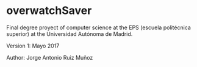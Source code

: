 # overwatchSaver

Final degree proyect of computer science at the EPS (escuela politécnica superior) at the Universidad Autónoma de Madrid.

Version 1: Mayo 2017

Author: Jorge Antonio Ruiz Muñoz
